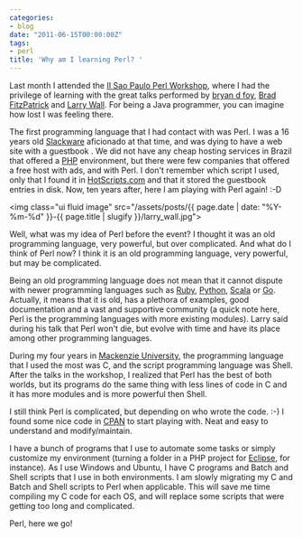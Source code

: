 ```yaml
---
categories:
- blog
date: "2011-06-15T00:00:00Z"
tags:
- perl
title: 'Why am I learning Perl? '
---
```


Last month I attended the <a title="II Sao Paulo Perl Workshop" href="http://www.perlworkshop.com.br">II Sao Paulo Perl Workshop</a>, where I had the privilege of learning with the great talks performed by <a title="Bryan D Foy" href="http://www252.pair.com/~comdog/">bryan d foy</a>, <a title="Brad FitzPatrick" href="http://bradfitz.com/">Brad FitzPatrick</a> and <a title="Larry Wall" href="http://www.wall.org/~larry/">Larry Wall</a>. For being a Java programmer, you can imagine how lost I was feeling there.

The first programming language that I had contact with was Perl. I was a 16 years old <a title="Slackware Linux" href="http://www.slackware.com">Slackware</a> aficionado at that time, and was dying to have a web site with a guestbook . We did not have any cheap hosting services in Brazil that offered a <a title="PHP" href="http://www.php.net">PHP</a> environment, but there were few companies that offered a free host with ads, and with Perl. I don't remember which script I used, only that I found it in <a title="HotScripts.com" href="http://www.hotscripts.com">HotScripts.com</a> and that it stored the guestbook entries in disk. Now, ten years after, here I am playing with Perl again! :-D

<img class="ui fluid image" src="/assets/posts/{{ page.date | date: "%Y-%m-%d" }}-{{ page.title | slugify }}/larry_wall.jpg">

Well, what was my idea of Perl before the event? I thought it was an old programming language, very powerful, but over complicated. And what do I think of Perl now? I think it is an old programming language, very powerful, but may be complicated.

<!--more-->

Being an old programming language does not mean that it cannot dispute with newer programming languages such as <a href="http://www.ruby-lang.org">Ruby</a>, <a title="Python" href="http://www.python.org">Python</a>, <a title="Scala" href="http://www.scala-lang.org">Scala</a> or <a title="Go" href="http://www.golang.org">Go</a>. Actually, it means that it is old, has a plethora of examples, good documentation and a vast and supportive community (a quick note here, Perl is the programming languages with more existing modules). Larry said during his talk that Perl won't die, but evolve with time and have its place among other programming languages.

During my four years in <a title="Mackenzie University" href="http://www.mackenzie.br">Mackenzie University</a>, the programming language that I used the most was C, and the script programming language was Shell. After the talks in the workshop, I realized that Perl has the best of both worlds, but its programs do the same thing with less lines of code in C and it has more modules and is more powerful then Shell.

I still think Perl is complicated, but depending on who wrote the code. :-) I found some nice code in <a title="CPAN" href="http://www.cpan.org">CPAN</a> to start playing with. Neat and easy to understand and modify/maintain.

I have a bunch of programs that I use to automate some tasks or simply customize my environment (turning a folder in a PHP project for <a title="Eclipse" href="http://www.eclipse.org">Eclipse</a>, for instance). As I use Windows and Ubuntu, I have C programs and Batch and Shell scripts that I use in both environments. I am slowly migrating my C and Batch and Shell scripts to Perl when applicable. This will save me time compiling my C code for each OS, and will replace some scripts that were getting too long and complicated.

Perl, here we go!
